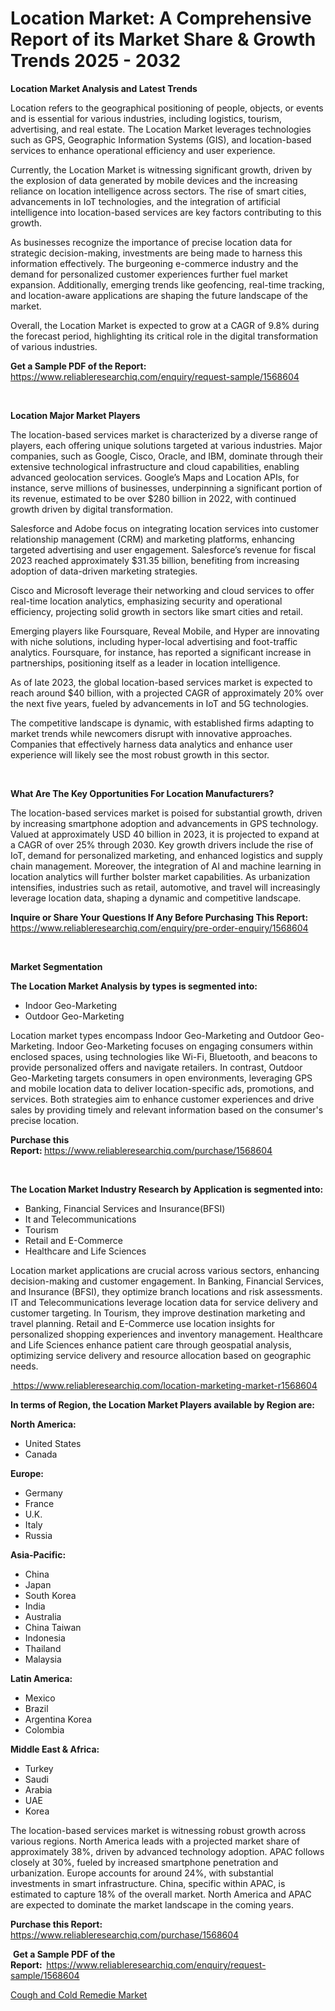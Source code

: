 <p><h1>Location Market: A Comprehensive Report of its Market Share & Growth Trends 2025 - 2032</h1></p><p><strong>Location Market Analysis and Latest Trends</strong></p>
<p><p>Location refers to the geographical positioning of people, objects, or events and is essential for various industries, including logistics, tourism, advertising, and real estate. The Location Market leverages technologies such as GPS, Geographic Information Systems (GIS), and location-based services to enhance operational efficiency and user experience.</p><p>Currently, the Location Market is witnessing significant growth, driven by the explosion of data generated by mobile devices and the increasing reliance on location intelligence across sectors. The rise of smart cities, advancements in IoT technologies, and the integration of artificial intelligence into location-based services are key factors contributing to this growth. </p><p>As businesses recognize the importance of precise location data for strategic decision-making, investments are being made to harness this information effectively. The burgeoning e-commerce industry and the demand for personalized customer experiences further fuel market expansion. Additionally, emerging trends like geofencing, real-time tracking, and location-aware applications are shaping the future landscape of the market. </p><p>Overall, the Location Market is expected to grow at a CAGR of 9.8% during the forecast period, highlighting its critical role in the digital transformation of various industries.</p></p>
<p><strong>Get a Sample PDF of the Report:&nbsp;</strong> <a href="https://www.reliableresearchiq.com/enquiry/request-sample/1568604?utm_campaign=2780&utm_medium=2&utm_source=Github&utm_content=ia&utm_term=25032025&utm_id=location">https://www.reliableresearchiq.com/enquiry/request-sample/1568604</a></p>
<p>&nbsp;</p>
<p><strong>Location Major Market Players</strong></p>
<p><p>The location-based services market is characterized by a diverse range of players, each offering unique solutions targeted at various industries. Major companies, such as Google, Cisco, Oracle, and IBM, dominate through their extensive technological infrastructure and cloud capabilities, enabling advanced geolocation services. Google’s Maps and Location APIs, for instance, serve millions of businesses, underpinning a significant portion of its revenue, estimated to be over $280 billion in 2022, with continued growth driven by digital transformation.</p><p>Salesforce and Adobe focus on integrating location services into customer relationship management (CRM) and marketing platforms, enhancing targeted advertising and user engagement. Salesforce’s revenue for fiscal 2023 reached approximately $31.35 billion, benefiting from increasing adoption of data-driven marketing strategies.</p><p>Cisco and Microsoft leverage their networking and cloud services to offer real-time location analytics, emphasizing security and operational efficiency, projecting solid growth in sectors like smart cities and retail.</p><p>Emerging players like Foursquare, Reveal Mobile, and Hyper are innovating with niche solutions, including hyper-local advertising and foot-traffic analytics. Foursquare, for instance, has reported a significant increase in partnerships, positioning itself as a leader in location intelligence.</p><p>As of late 2023, the global location-based services market is expected to reach around $40 billion, with a projected CAGR of approximately 20% over the next five years, fueled by advancements in IoT and 5G technologies.</p><p>The competitive landscape is dynamic, with established firms adapting to market trends while newcomers disrupt with innovative approaches. Companies that effectively harness data analytics and enhance user experience will likely see the most robust growth in this sector.</p></p>
<p>&nbsp;</p>
<p><strong>What Are The Key Opportunities For Location Manufacturers?</strong></p>
<p><p>The location-based services market is poised for substantial growth, driven by increasing smartphone adoption and advancements in GPS technology. Valued at approximately USD 40 billion in 2023, it is projected to expand at a CAGR of over 25% through 2030. Key growth drivers include the rise of IoT, demand for personalized marketing, and enhanced logistics and supply chain management. Moreover, the integration of AI and machine learning in location analytics will further bolster market capabilities. As urbanization intensifies, industries such as retail, automotive, and travel will increasingly leverage location data, shaping a dynamic and competitive landscape.</p></p>
<p><strong>Inquire or Share Your Questions If Any Before Purchasing This Report:</strong> <a href="https://www.reliableresearchiq.com/enquiry/pre-order-enquiry/1568604?utm_campaign=2780&utm_medium=2&utm_source=Github&utm_content=ia&utm_term=25032025&utm_id=location">https://www.reliableresearchiq.com/enquiry/pre-order-enquiry/1568604</a></p>
<p>&nbsp;</p>
<p><strong>Market Segmentation</strong></p>
<p><strong>The Location Market Analysis by types is segmented into:</strong></p>
<p><ul><li>Indoor Geo-Marketing</li><li>Outdoor Geo-Marketing</li></ul></p>
<p><p>Location market types encompass Indoor Geo-Marketing and Outdoor Geo-Marketing. Indoor Geo-Marketing focuses on engaging consumers within enclosed spaces, using technologies like Wi-Fi, Bluetooth, and beacons to provide personalized offers and navigate retailers. In contrast, Outdoor Geo-Marketing targets consumers in open environments, leveraging GPS and mobile location data to deliver location-specific ads, promotions, and services. Both strategies aim to enhance customer experiences and drive sales by providing timely and relevant information based on the consumer's precise location.</p></p>
<p><strong>Purchase this Report:&nbsp;</strong><a href="https://www.reliableresearchiq.com/purchase/1568604?utm_campaign=2780&utm_medium=2&utm_source=Github&utm_content=ia&utm_term=25032025&utm_id=location">https://www.reliableresearchiq.com/purchase/1568604</a></p>
<p>&nbsp;</p>
<p><strong>The Location Market Industry Research by Application is segmented into:</strong></p>
<p><ul><li>Banking, Financial Services and Insurance(BFSI)</li><li>It and Telecommunications</li><li>Tourism</li><li>Retail and E-Commerce</li><li>Healthcare and Life Sciences</li></ul></p>
<p><p>Location market applications are crucial across various sectors, enhancing decision-making and customer engagement. In Banking, Financial Services, and Insurance (BFSI), they optimize branch locations and risk assessments. IT and Telecommunications leverage location data for service delivery and customer targeting. In Tourism, they improve destination marketing and travel planning. Retail and E-Commerce use location insights for personalized shopping experiences and inventory management. Healthcare and Life Sciences enhance patient care through geospatial analysis, optimizing service delivery and resource allocation based on geographic needs.</p></p>
<p><a href="https://www.reliableresearchiq.com/location-marketing-market-r1568604?utm_campaign=2780&utm_medium=2&utm_source=Github&utm_content=ia&utm_term=25032025&utm_id=location">&nbsp;https://www.reliableresearchiq.com/location-marketing-market-r1568604</a></p>
<p><strong>In terms of Region, the Location Market Players available by Region are:</strong></p>
<p>
    <p> <strong> North America: </strong>
        <ul>
            <li>United States</li>
            <li>Canada</li>
        </ul>
        </p> 
    <p> <strong> Europe: </strong>
        <ul>
            <li>Germany</li>
            <li>France</li>
            <li>U.K.</li>
            <li>Italy</li>
            <li>Russia</li>
        </ul>
        </p> 
    <p> <strong> Asia-Pacific: </strong>
        <ul>
            <li>China</li>
            <li>Japan</li>
            <li>South Korea</li>
            <li>India</li>
            <li>Australia</li>
            <li>China Taiwan</li>
            <li>Indonesia</li>
            <li>Thailand</li>
            <li>Malaysia</li>
        </ul>
        </p> 
    <p> <strong> Latin America: </strong>
        <ul>
            <li>Mexico</li>
            <li>Brazil</li>
            <li>Argentina Korea</li>
            <li>Colombia</li>
        </ul>
        </p> 
    <p> <strong> Middle East & Africa: </strong>
        <ul>
            <li>Turkey</li>
            <li>Saudi</li>
            <li>Arabia</li>
            <li>UAE</li>
            <li>Korea</li>
        </ul>
    </p>
    </p>
<p><p>The location-based services market is witnessing robust growth across various regions. North America leads with a projected market share of approximately 38%, driven by advanced technology adoption. APAC follows closely at 30%, fueled by increased smartphone penetration and urbanization. Europe accounts for around 24%, with substantial investments in smart infrastructure. China, specific within APAC, is estimated to capture 18% of the overall market. North America and APAC are expected to dominate the market landscape in the coming years.</p></p>
<p><strong>Purchase this Report: </strong><a href="https://www.reliableresearchiq.com/purchase/1568604?utm_campaign=2780&utm_medium=2&utm_source=Github&utm_content=ia&utm_term=25032025&utm_id=location">https://www.reliableresearchiq.com/purchase/1568604</a></p>
<p>&nbsp;<strong>Get a Sample PDF of the Report:&nbsp;&nbsp;</strong><a href="https://www.reliableresearchiq.com/enquiry/request-sample/1568604?utm_campaign=2780&utm_medium=2&utm_source=Github&utm_content=ia&utm_term=25032025&utm_id=location">https://www.reliableresearchiq.com/enquiry/request-sample/1568604</a></p>
<p><strong></strong></p>
<p><p><a href="https://github.com/mateyappiazo/Market-Research-Report-List-1/blob/main/cough-and-cold-remedie-market.md?utm_campaign=2780&utm_medium=2&utm_source=Github&utm_content=ia&utm_term=25032025&utm_id=location">Cough and Cold Remedie Market</a></p></p>